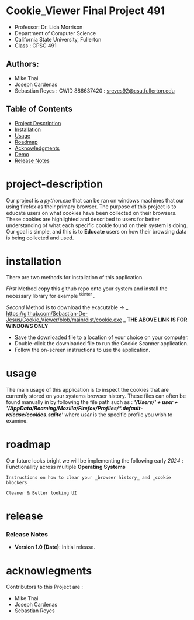 # Cookie_Viewer Final Project 491
- Professor: Dr. Lida Morrison
- Department of Computer Science 
- California State University, Fullerton
- Class : CPSC 491

## Authors: 
- Mike Thai
- Joseph Cardenas
- Sebastian Reyes : CWID 886637420 : sreyes92@csu.fullerton.edu

## Table of Contents

- [Project Description](#project-description)
- [Installation](#installation)
- [Usage](#usage)
- [Roadmap](#roadmap)
- [Acknowledgments](#acknowledgments)
- [Demo](#demo)
- [Release Notes](#release)

# project-description
Our project is a _python.exe_ that can be ran on windows machines that our using firefox as their primary browser. The purpose of this project is to educate users on what cookies have been collected on their browsers. These cookies are highlighted and described to users for better understanding of what each specific cookie found on their system is doing. Our goal is simple, and this is to **Educate** users on how their browsing data is being collected and used. 

# installation
There are two methods for installation of this application.

_First_ Method copy this github repo onto your system and install the necessary library for example <sup> tkinter </sup>.

_Second_ Method is to download the exacutable -> _ https://github.com/Sebastian-De-Jesus/Cookie_Viewer/blob/main/dist/cookie.exe _
    **THE ABOVE LINK IS FOR WINDOWS ONLY**
- Save the downloaded file to a location of your choice on your computer.
- Double-click the downloaded file to run the Cookie Scanner application.
- Follow the on-screen instructions to use the application.
    

# usage
The main usage of this application is to inspect the cookies that are currently stored on your systems browser history. These files can often be found manually in by following the file path such as : **_'/Users/' + user + '/AppData/Roaming/Mozilla/Firefox/Profiles/*.default-release/cookies.sqlite'_** where _user_ is the specific profile you wish to examine.

# roadmap
Our future looks bright we will be implementing the following early _2024_ : 
    Functionallity across multiple **Operating Systems** 

    Instructions on how to clear your _browser history_ and _cookie blockers_
    
    Cleaner & Better looking UI

# release
### Release Notes

- **Version 1.0 (Date)**: Initial release.

# acknowlegments 
Contributors to this Project are : 
- Mike Thai
- Joseph Cardenas
- Sebastian Reyes
